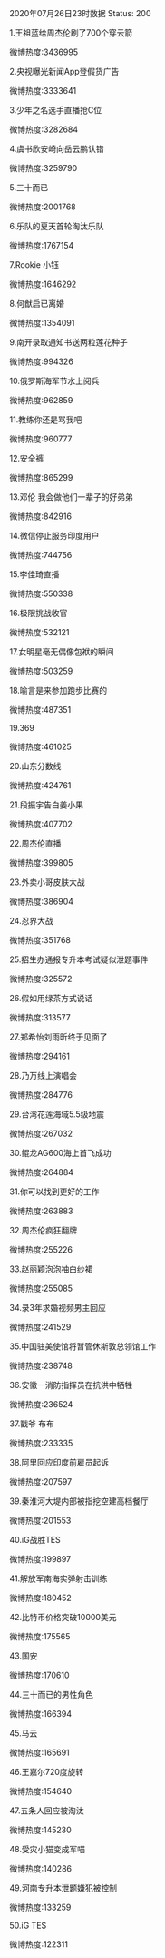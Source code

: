 2020年07月26日23时数据
Status: 200

1.王祖蓝给周杰伦刷了700个穿云箭

微博热度:3436995

2.央视曝光新闻App登假货广告

微博热度:3333641

3.少年之名选手直播抢C位

微博热度:3282684

4.虞书欣安崎向岳云鹏认错

微博热度:3259790

5.三十而已

微博热度:2001768

6.乐队的夏天首轮淘汰乐队

微博热度:1767154

7.Rookie 小钰

微博热度:1646292

8.何猷启已离婚

微博热度:1354091

9.南开录取通知书送两粒莲花种子

微博热度:994326

10.俄罗斯海军节水上阅兵

微博热度:962859

11.教练你还是骂我吧

微博热度:960777

12.安全裤

微博热度:865299

13.邓伦 我会做他们一辈子的好弟弟

微博热度:842916

14.微信停止服务印度用户

微博热度:744756

15.李佳琦直播

微博热度:550338

16.极限挑战收官

微博热度:532121

17.女明星毫无偶像包袱的瞬间

微博热度:503259

18.喻言是来参加跑步比赛的

微博热度:487351

19.369

微博热度:461025

20.山东分数线

微博热度:424761

21.段振宇告白姜小果

微博热度:407702

22.周杰伦直播

微博热度:399805

23.外卖小哥皮肤大战

微博热度:386904

24.忍界大战

微博热度:351768

25.招生办通报专升本考试疑似泄题事件

微博热度:325572

26.假如用绿茶方式说话

微博热度:313577

27.郑希怡刘雨昕终于见面了

微博热度:294161

28.乃万线上演唱会

微博热度:284776

29.台湾花莲海域5.5级地震

微博热度:267032

30.鲲龙AG600海上首飞成功

微博热度:264884

31.你可以找到更好的工作

微博热度:263883

32.周杰伦疯狂翻牌

微博热度:255226

33.赵丽颖泡泡袖白纱裙

微博热度:255085

34.录3年求婚视频男主回应

微博热度:241529

35.中国驻美使馆将暂管休斯敦总领馆工作

微博热度:238748

36.安徽一消防指挥员在抗洪中牺牲

微博热度:236524

37.戳爷 布布

微博热度:233335

38.阿里回应印度前雇员起诉

微博热度:207597

39.秦淮河大堤内部被指挖空建高档餐厅

微博热度:201553

40.iG战胜TES

微博热度:199897

41.解放军南海实弹射击训练

微博热度:180452

42.比特币价格突破10000美元

微博热度:175565

43.国安

微博热度:170610

44.三十而已的男性角色

微博热度:166394

45.马云

微博热度:165691

46.王嘉尔720度旋转

微博热度:154640

47.五条人回应被淘汰

微博热度:145230

48.受灾小猫变成军喵

微博热度:140286

49.河南专升本泄题嫌犯被控制

微博热度:133259

50.iG TES

微博热度:122311

